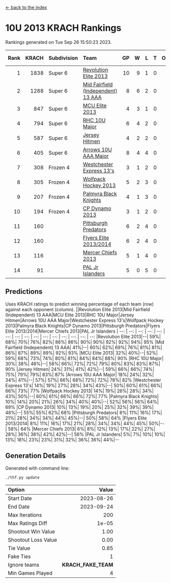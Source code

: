 [<- back to the index](readme.md)
# 10U 2013 KRACH Rankings
Rankings generated on Tue Sep 26 15:50:23 2023.

Rank|KRACH|Subdivision|Team|GP|W|L|T|OTW|OTL|SoS|Exp Wins|Win Diff
---:|---:|:---|:---|---:|---:|---:|---:|---:|---:|---:|---:|---:
1|1838|Super 6|[Revolution Elite 2013](https://gamesheetstats.com/seasons/3664/teams/140904/schedule)|10|9|1|0|0|0|407|9.8|-0.0
2|1288|Super 6|[Mid Fairfield (Independent) 13 AAA](https://gamesheetstats.com/seasons/3664/teams/140891/schedule)|8|6|2|0|0|0|725|6.8|-0.0
3|847|Super 6|[MCU Elite 2013](https://gamesheetstats.com/seasons/3664/teams/140889/schedule)|4|3|1|0|0|0|428|3.9|0.0
4|794|Super 6|[RHC 10U Major](https://gamesheetstats.com/seasons/3664/teams/140895/schedule)|6|4|2|0|1|0|594|4.9|0.0
5|587|Super 6|[Jersey Hitmen](https://gamesheetstats.com/seasons/3664/teams/140893/schedule)|4|2|2|0|0|0|728|2.9|0.0
6|405|Super 6|[Arrows 10U AAA Major](https://gamesheetstats.com/seasons/3664/teams/140902/schedule)|8|4|4|0|0|0|578|4.9|0.0
7|308|Frozen 4|[Westchester Express 13's](https://gamesheetstats.com/seasons/3664/teams/140899/schedule)|3|1|2|0|0|0|1030|1.8|-0.0
8|305|Frozen 4|[Wolfpack Hockey 2013](https://gamesheetstats.com/seasons/3664/teams/140894/schedule)|5|2|3|0|0|0|508|2.9|0.0
9|207|Frozen 4|[Palmyra Black Knights](https://gamesheetstats.com/seasons/3664/teams/140906/schedule)|4|1|3|0|0|1|511|1.9|0.0
10|194|Frozen 4|[CP Dynamo 2013](https://gamesheetstats.com/seasons/3664/teams/140901/schedule)|3|1|2|0|0|0|323|1.9|0.0
11|160||[Pittsburgh Predators](https://gamesheetstats.com/seasons/3664/teams/140907/schedule)|6|2|4|0|0|0|654|2.9|0.0
12|160||[Flyers Elite 2013/2014](https://gamesheetstats.com/seasons/3664/teams/140898/schedule)|6|2|4|0|0|0|332|2.9|0.0
13|116||[Mercer Chiefs 2013](https://gamesheetstats.com/seasons/3664/teams/140897/schedule)|5|1|4|0|0|0|568|1.9|0.0
14|91||[PAL Jr Islanders](https://gamesheetstats.com/seasons/3664/teams/140903/schedule)|5|0|5|0|0|0|1059|0.8|-0.0

## Predictions
Uses KRACH ratings to predict winning percentage of each team (row) against each opponent (column).
||Revolution Elite 2013|Mid Fairfield (Independent) 13 AAA|MCU Elite 2013|RHC 10U Major|Jersey Hitmen|Arrows 10U AAA Major|Westchester Express 13's|Wolfpack Hockey 2013|Palmyra Black Knights|CP Dynamo 2013|Pittsburgh Predators|Flyers Elite 2013/2014|Mercer Chiefs 2013|PAL Jr Islanders
| --: | --: | --: | --: | --: | --: | --: | --: | --: | --: | --: | --: | --: | --: | --: 
|Revolution Elite 2013|--| 59%| 68%| 70%| 76%| 82%| 86%| 86%| 90%| 90%| 92%| 92%| 94%| 95%
|Mid Fairfield (Independent) 13 AAA| 41%|--| 60%| 62%| 69%| 76%| 81%| 81%| 86%| 87%| 89%| 89%| 92%| 93%
|MCU Elite 2013| 32%| 40%|--| 52%| 59%| 68%| 73%| 74%| 80%| 81%| 84%| 84%| 88%| 90%
|RHC 10U Major| 30%| 38%| 48%|--| 58%| 66%| 72%| 72%| 79%| 80%| 83%| 83%| 87%| 90%
|Jersey Hitmen| 24%| 31%| 41%| 42%|--| 59%| 66%| 66%| 74%| 75%| 79%| 79%| 83%| 87%
|Arrows 10U AAA Major| 18%| 24%| 32%| 34%| 41%|--| 57%| 57%| 66%| 68%| 72%| 72%| 78%| 82%
|Westchester Express 13's| 14%| 19%| 27%| 28%| 34%| 43%|--| 50%| 60%| 61%| 66%| 66%| 73%| 77%
|Wolfpack Hockey 2013| 14%| 19%| 26%| 28%| 34%| 43%| 50%|--| 60%| 61%| 66%| 66%| 72%| 77%
|Palmyra Black Knights| 10%| 14%| 20%| 21%| 26%| 34%| 40%| 40%|--| 52%| 56%| 56%| 64%| 69%
|CP Dynamo 2013| 10%| 13%| 19%| 20%| 25%| 32%| 39%| 39%| 48%|--| 55%| 55%| 62%| 68%
|Pittsburgh Predators|  8%| 11%| 16%| 17%| 21%| 28%| 34%| 34%| 44%| 45%|--| 50%| 58%| 64%
|Flyers Elite 2013/2014|  8%| 11%| 16%| 17%| 21%| 28%| 34%| 34%| 44%| 45%| 50%|--| 58%| 64%
|Mercer Chiefs 2013|  6%|  8%| 12%| 13%| 17%| 22%| 27%| 28%| 36%| 38%| 42%| 42%|--| 56%
|PAL Jr Islanders|  5%|  7%| 10%| 10%| 13%| 18%| 23%| 23%| 31%| 32%| 36%| 36%| 44%|--

## Generation Details

Generated with command line:
```
./thf.py update
```

| Option | Value |
| :----- | ----: |
| Start Date | 2023-08-26 |
| End Date | 2023-09-24 |
| Max Iterations | 200 |
| Max Ratings Diff | 1e-05 |
| Shootout Win Value | 1.00 |
| Shootout Loss Value | 0.00 |
| Tie Value | 0.85 |
| Fake Ties | 1 |
| Ignore teams | __KRACH_FAKE_TEAM__ |
| Min Games Played | 4 |

